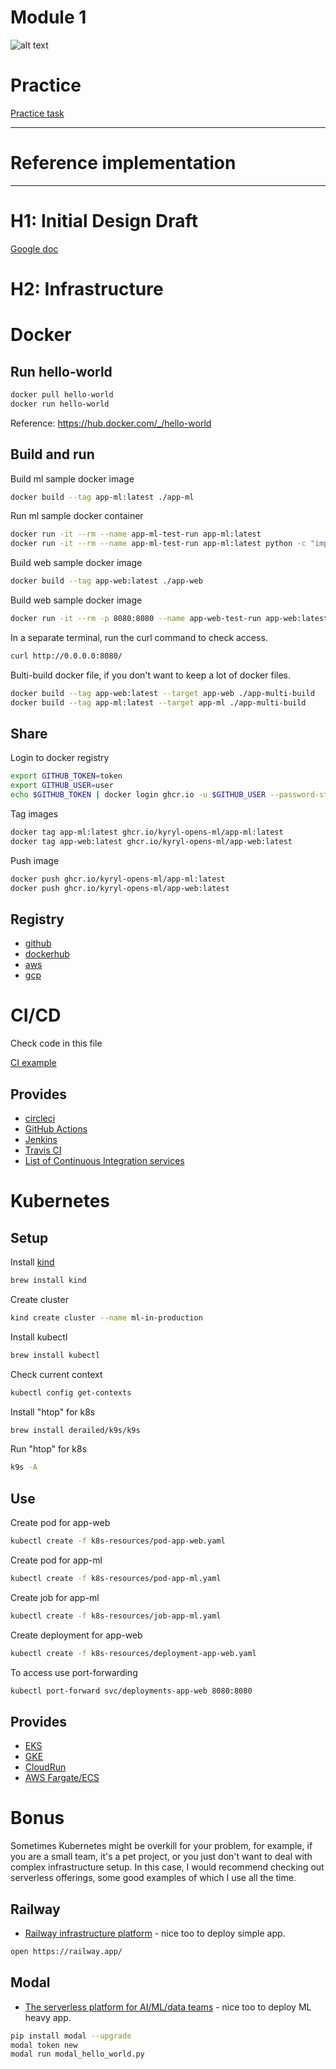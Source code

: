 # Module 1

![alt text](./../docs/into.jpg)

# Practice 

[Practice task](./PRACTICE.md)

***

# Reference implementation

***

# H1: Initial Design Draft


[Google doc](https://docs.google.com/document/d/1mUAUVMdA6O3rxvjS87mm-tAisQXDQggRKEBv0nWPuP4/edit)


# H2: Infrastructure


# Docker

## Run hello-world

```bash
docker pull hello-world
docker run hello-world
```

Reference: https://hub.docker.com/_/hello-world

## Build and run

Build ml sample docker image 

```bash
docker build --tag app-ml:latest ./app-ml
```

Run ml sample docker container

```bash
docker run -it --rm --name app-ml-test-run app-ml:latest
docker run -it --rm --name app-ml-test-run app-ml:latest python -c "import time; time.sleep(5); print(f'AUC = {0.0001}')"
```

Build web sample docker image

```bash
docker build --tag app-web:latest ./app-web
```

Build web sample docker image

```bash
docker run -it --rm -p 8080:8080 --name app-web-test-run app-web:latest
```

In a separate terminal, run the curl command to check access.

```bash
curl http://0.0.0.0:8080/
```

Bulti-build docker file, if you don't want to keep a lot of docker files.

```bash
docker build --tag app-web:latest --target app-web ./app-multi-build
docker build --tag app-ml:latest --target app-ml ./app-multi-build
```

## Share

Login to docker registry

```bash
export GITHUB_TOKEN=token
export GITHUB_USER=user
echo $GITHUB_TOKEN | docker login ghcr.io -u $GITHUB_USER --password-stdin
```

Tag images

```bash
docker tag app-ml:latest ghcr.io/kyryl-opens-ml/app-ml:latest
docker tag app-web:latest ghcr.io/kyryl-opens-ml/app-web:latest
```

Push image

```bash
docker push ghcr.io/kyryl-opens-ml/app-ml:latest
docker push ghcr.io/kyryl-opens-ml/app-web:latest
```

## Registry

- [github](https://github.com/features/packages)
- [dockerhub](https://hub.docker.com/)
- [aws](https://aws.amazon.com/ecr/)
- [gcp](https://cloud.google.com/container-registry)

# CI/CD

Check code in this file

[CI example](./../.github/workflows/module-1.yaml)

## Provides

- [circleci](https://circleci.com/)
- [GitHub Actions](https://docs.github.com/en/actions)
- [Jenkins](https://www.jenkins.io/)
- [Travis CI](https://www.travis-ci.com/)
- [List of Continuous Integration services](https://github.com/ligurio/awesome-ci)

# Kubernetes

## Setup

Install [kind](https://kind.sigs.k8s.io/docs/user/quick-start/)

```bash
brew install kind
```

Create cluster

```bash
kind create cluster --name ml-in-production
```

Install kubectl

```bash
brew install kubectl
```

Check current context

```bash
kubectl config get-contexts
```

Install "htop" for k8s

```bash
brew install derailed/k9s/k9s
```

Run "htop" for k8s

```bash
k9s -A
```

## Use

Create pod for app-web

```bash
kubectl create -f k8s-resources/pod-app-web.yaml
```

Create pod for app-ml

```bash
kubectl create -f k8s-resources/pod-app-ml.yaml
```

Create job for app-ml

```bash
kubectl create -f k8s-resources/job-app-ml.yaml
```

Create deployment for app-web

```bash
kubectl create -f k8s-resources/deployment-app-web.yaml
```

To access use port-forwarding

```bash
kubectl port-forward svc/deployments-app-web 8080:8080
```

## Provides 

- [EKS](https://aws.amazon.com/eks/)
- [GKE](https://cloud.google.com/kubernetes-engine)
- [CloudRun](https://cloud.google.com/run)
- [AWS Fargate/ECS](https://aws.amazon.com/fargate/)


# Bonus

Sometimes Kubernetes might be overkill for your problem, for example, if you are a small team, it's a pet project, or you just don't want to deal with complex infrastructure setup. In this case, I would recommend checking out serverless offerings, some good examples of which I use all the time.

## Railway

- [Railway infrastructure platform](https://railway.app/) - nice too to deploy simple app.

```bash
open https://railway.app/
```

## Modal

- [The serverless platform for AI/ML/data teams](https://modal.com/) - nice too to deploy ML heavy app.

```bash
pip install modal --upgrade
modal token new
modal run modal_hello_world.py
```
